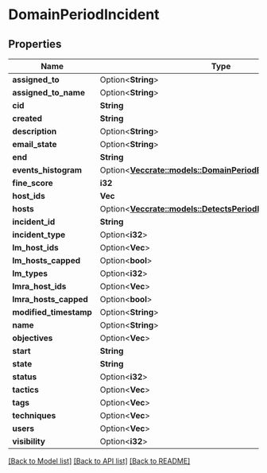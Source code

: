 # DomainPeriodIncident

## Properties

Name | Type | Description | Notes
------------ | ------------- | ------------- | -------------
**assigned_to** | Option<**String**> |  | [optional]
**assigned_to_name** | Option<**String**> |  | [optional]
**cid** | **String** |  |
**created** | **String** |  |
**description** | Option<**String**> |  | [optional]
**email_state** | Option<**String**> |  | [optional]
**end** | **String** |  |
**events_histogram** | Option<[**Vec<crate::models::DomainPeriodEventHistogram>**](domain.EventHistogram.md)> |  | [optional]
**fine_score** | **i32** |  |
**host_ids** | **Vec<String>** |  |
**hosts** | Option<[**Vec<crate::models::DetectsPeriodDeviceDetailIndexed>**](detects.DeviceDetailIndexed.md)> |  | [optional]
**incident_id** | **String** |  |
**incident_type** | Option<**i32**> |  | [optional]
**lm_host_ids** | Option<**Vec<String>**> |  | [optional]
**lm_hosts_capped** | Option<**bool**> |  | [optional]
**lm_types** | Option<**i32**> |  | [optional]
**lmra_host_ids** | Option<**Vec<String>**> |  | [optional]
**lmra_hosts_capped** | Option<**bool**> |  | [optional]
**modified_timestamp** | Option<**String**> |  | [optional]
**name** | Option<**String**> |  | [optional]
**objectives** | Option<**Vec<String>**> |  | [optional]
**start** | **String** |  |
**state** | **String** |  |
**status** | Option<**i32**> |  | [optional]
**tactics** | Option<**Vec<String>**> |  | [optional]
**tags** | Option<**Vec<String>**> |  | [optional]
**techniques** | Option<**Vec<String>**> |  | [optional]
**users** | Option<**Vec<String>**> |  | [optional]
**visibility** | Option<**i32**> |  | [optional]

[[Back to Model list]](../README.md#documentation-for-models) [[Back to API list]](../README.md#documentation-for-api-endpoints) [[Back to README]](../README.md)
